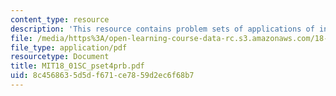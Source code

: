 ```yaml
---
content_type: resource
description: 'This resource contains problem sets of applications of integration. '
file: /media/https%3A/open-learning-course-data-rc.s3.amazonaws.com/18-01sc-single-variable-calculus-fall-2010/8c4568635d5df671ce7859d2ec6f68b7_MIT18_01SC_pset4prb.pdf
file_type: application/pdf
resourcetype: Document
title: MIT18_01SC_pset4prb.pdf
uid: 8c456863-5d5d-f671-ce78-59d2ec6f68b7
---
```

